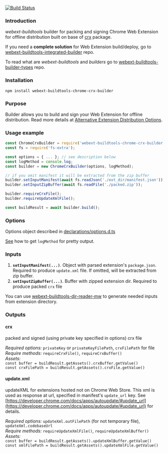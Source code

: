 [![Build Status](https://travis-ci.com/cardinalby/webext-buildtools-chrome-crx-builder.svg?branch=master)](https://travis-ci.com/cardinalby/webext-buildtools-chrome-crx-builder)
### Introduction
*webext-buildtools* builder for packing and signing Chrome Web Extension for offline distribution built 
on base of [crx](https://github.com/oncletom/crx) package.

If you need a **complete solution** for Web Extension build/deploy, go to 
[webext-buildtools-integrated-builder](https://github.com/cardinalby/webext-buildtools-integrated-builder) repo.  

To read what are *webext-buildtools* and *builders* go to 
[webext-buildtools-builder-types](https://github.com/cardinalby/webext-buildtools-builder-types) repo.

### Installation
`npm install webext-buildtools-chrome-crx-builder`

### Purpose
Builder allows you to build and sign your Web Extension for offline distribution. 
Read more details at [Alternative Extension Distribution Options](https://developer.chrome.com/docs/extensions/mv3/external_extensions/).

### Usage example
```js
const ChromeCrxBuilder = require('webext-buildtools-chrome-crx-builder').default;
const fs = require('fs-extra');

const options = { ... }; // see description below
const logMethod = console.log;
const builder = new ChromeCrxBuilder(options, logMethod);

// if you omit manifest it will be extracted from the zip buffer
builder.setInputManifest(await fs.readJson('./ext_dir/manifest.json'))
builder.setInputZipBuffer(await fs.readFile('./packed.zip'));

builder.requireCrxFile();
builder.requireUpdateXmlFile();

const buildResult = await builder.build();
```

### Options
Options object described in [declarations/options.d.ts](declarations/options.d.ts)

[See](https://github.com/cardinalby/webext-buildtools-integrated-builder/blob/master/logMethod.md) how to get `logMethod` for pretty output.

### Inputs
1. **`setInputManifest(...)`**. Object with parsed extension's `package.json`. 
Required to produce `update.xml` file. If omitted, will be extracted from zip buffer.
2. **`setInputZipBuffer(...)`**. Buffer with zipped extension dir. Required to produce packed `crx` file

You can use [webext-buildtools-dir-reader-mw](https://www.npmjs.com/package/webext-buildtools-dir-reader-mw)
to generate needed inputs from extension directory.

### Outputs
#### crx
packed and signed (using private key specified in options) crx file <br>

*Required options:* `privateKey` or `privateKeyFilePath`, `crxFilePath` for file <br>
*Require methods:* `requireCrxFile()`, `requireCrxBuffer()` <br>
*Assets:* <br> 
`const buffer = buildResult.getAssets().crxBuffer.getValue()`<br>
`const crxFilePath = buildResult.getAssets().crxFile.getValue()`

#### update.xml 
updateXML for extensions hosted not on Chrome Web Store. This xml is used as response 
at url, specified in manifest's `update_url` key. 
See [https://developer.chrome.com/docs/apps/autoupdate/#update_url](https://developer.chrome.com/docs/apps/autoupdate/#update_url) 
for details.       

*Required options:* `updateXml.outFilePath` (for not temporary file), `updateXml.codebaseUrl` <br>
*Require methods:* `requireUpdateXmlFile()`, `requireUpdateXmlBuffer()` <br>
*Assets:* <br>
`const buffer = buildResult.getAssets().updateXmlBuffer.getValue()`<br>
`const xmlFilePath = buildResult.getAssets().updateXmlFile.getValue()`    